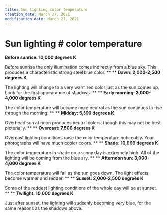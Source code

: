 ```yaml
---
title: Sun lighting color temperature
creation_date: March 27, 2021
modification_date: March 27, 2021
---
```



# Sun lighting # color temperature 

**Before sunrise: 10,000 degrees K**

Before sunrise the only illumination comes indirectly from a blue sky. This produces a characteristic strong steel blue color.
**
**
**Dawn: 2,000-2,500 degrees K**

The lighting will change to a very warm red color just as the sun comes up. Look for the first appearance of shadows.
**
**
**Early morning: 3,000-4,000 degrees K**

The color temperature will become more neutral as the sun continues to rise through the morning.
**
**
**Midday: 5,500 degrees K**

Overhead sun at noon produces neutral colors, though this may not be best pictorially.
**
**
**Overcast: 7,500 degrees K**

Overcast lighting conditions raise the color temperature noticeably. Your photographs will have much cooler colors.
**
**
**Shade: 10,000 degrees K**

The color temperature in shade on a sunny day is extremely high. All of the lighting will be coming from the blue sky.
**
**
**Afternoon sun: 3,000-4,000 degrees K**

The color temperature will fall as the sun goes down. The light effects become warmer and redder.
**
**
**Sunset: 2,000-2,500 degrees K**

Some of the reddest lighting conditions of the whole day will be at sunset.
**
**
**Twilight: 10,000 degrees K**

Just after sunset, the lighting will suddenly becoming very blue, for the same reasons as the shadows above.
